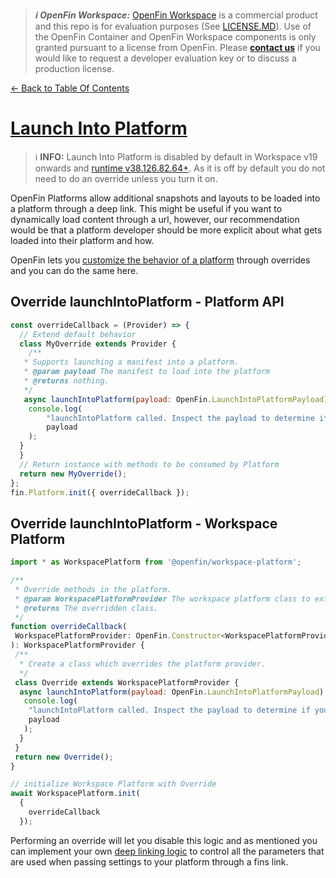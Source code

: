 > **_:information_source: OpenFin Workspace:_** [OpenFin Workspace](https://www.openfin.co/workspace/) is a commercial product and this repo is for evaluation purposes (See [LICENSE.MD](../../../LICENSE.MD)). Use of the OpenFin Container and OpenFin Workspace components is only granted pursuant to a license from OpenFin. Please [**contact us**](https://www.openfin.co/workspace/poc/) if you would like to request a developer evaluation key or to discuss a production license.

[<- Back to Table Of Contents](../README.md)

# [Launch Into Platform](https://developers.openfin.co/of-docs/docs/platform-getting-started#deep-linking-fin--fins-link)

> :information_source: **INFO:** Launch Into Platform is disabled by default in Workspace v19 onwards and [runtime v38.126.82.64+](https://developer.openfin.co/versions/?product=Runtime#38.126.82.64). As it is off by default you do not need to do an override unless you turn it on.

OpenFin Platforms allow additional snapshots and layouts to be loaded into a platform through a deep link. This might be useful if you want to dynamically load content through a url, however, our recommendation would be that a platform developer should be more explicit about what gets loaded into their platform and how.

OpenFin lets you [customize the behavior of a platform](https://developers.openfin.co/of-docs/docs/platform-customization#example-overriding-default-getsnapshot-behavior) through overrides and you can do the same here.

## Override launchIntoPlatform - Platform API

```js
const overrideCallback = (Provider) => {
  // Extend default behavior
  class MyOverride extends Provider {
    /**
   * Supports launching a manifest into a platform.
   * @param payload The manifest to load into the platform
   * @returns nothing.
   */
   async launchIntoPlatform(payload: OpenFin.LaunchIntoPlatformPayload): Promise<void> {
    console.log(
        "launchIntoPlatform called. Inspect the payload to determine if you should launch it by calling super.launchIntoPlatform or alternatively do not call super.launchIntoPlatform if you do not want to dynamically launch content in this way. If you want to implement your own logic against your own query param then look at implementing your own deep linking logic: https://developers.openfin.co/of-docs/docs/deep-linking .",
        payload
    );
  }
  }
  // Return instance with methods to be consumed by Platform
  return new MyOverride();
};
fin.Platform.init({ overrideCallback });
```

## Override launchIntoPlatform - Workspace Platform

```js
import * as WorkspacePlatform from '@openfin/workspace-platform';

/**
 * Override methods in the platform.
 * @param WorkspacePlatformProvider The workspace platform class to extend.
 * @returns The overridden class.
 */
function overrideCallback(
 WorkspacePlatformProvider: OpenFin.Constructor<WorkspacePlatformProvider>
): WorkspacePlatformProvider {
 /**
  * Create a class which overrides the platform provider.
  */
 class Override extends WorkspacePlatformProvider {
  async launchIntoPlatform(payload: OpenFin.LaunchIntoPlatformPayload): Promise<void> {
   console.log(
    "launchIntoPlatform called. Inspect the payload to determine if you should launch it by calling super.launchIntoPlatform or alternatively do not call super.launchIntoPlatform if you do not want to dynamically launch content in this way. If you want to implement your own logic against your own query param then look at implementing your own deep linking logic: https://developers.openfin.co/of-docs/docs/deep-linking .",
    payload
   );
  }
 }
 return new Override();
}

// initialize Workspace Platform with Override
await WorkspacePlatform.init(
  {
    overrideCallback
  });
```

Performing an override will let you disable this logic and as mentioned you can implement your own [deep linking logic](https://developers.openfin.co/of-docs/docs/deep-linking) to control all the parameters that are used when passing settings to your platform through a fins link.
